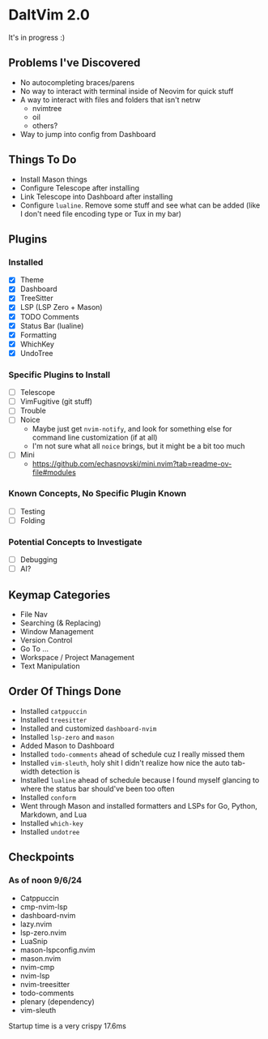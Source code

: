# DaltVim 2.0

It's in progress :)

## Problems I've Discovered

- No autocompleting braces/parens
- No way to interact with terminal inside of Neovim for quick stuff
- A way to interact with files and folders that isn't netrw
    - nvimtree
    - oil
    - others?
- Way to jump into config from Dashboard

## Things To Do

- Install Mason things
- Configure Telescope after installing
- Link Telescope into Dashboard after installing
- Configure `lualine`. Remove some stuff and see what can be added (like I don't need file encoding type or Tux in my bar)

## Plugins

### Installed

- [x] Theme
- [x] Dashboard
- [x] TreeSitter
- [x] LSP (LSP Zero + Mason)
- [x] TODO Comments
- [x] Status Bar (lualine)
- [x] Formatting
- [x] WhichKey
- [x] UndoTree

### Specific Plugins to Install

- [ ] Telescope
- [ ] VimFugitive (git stuff)
- [ ] Trouble
- [ ] Noice
    - Maybe just get `nvim-notify`, and look for something else for command line customization (if at all)
    - I'm not sure what all `noice` brings, but it might be a bit too much
- [ ] Mini
    - https://github.com/echasnovski/mini.nvim?tab=readme-ov-file#modules

### Known Concepts, No Specific Plugin Known

- [ ] Testing
- [ ] Folding

### Potential Concepts to Investigate

- [ ] Debugging
- [ ] AI?

## Keymap Categories

- File Nav
- Searching (& Replacing)
- Window Management
- Version Control
- Go To ...
- Workspace / Project Management
- Text Manipulation

## Order Of Things Done

- Installed `catppuccin`
- Installed `treesitter`
- Installed and customized `dashboard-nvim`
- Installed `lsp-zero` and `mason`
- Added Mason to Dashboard
- Installed `todo-comments` ahead of schedule cuz I really missed them
- Installed `vim-sleuth`, holy shit I didn't realize how nice the auto tab-width detection is
- Installed `lualine` ahead of schedule because I found myself glancing to where the status bar should've been too often
- Installed `conform`
- Went through Mason and installed formatters and LSPs for Go, Python, Markdown, and Lua
- Installed `which-key`
- Installed `undotree`

## Checkpoints

### As of noon 9/6/24

- Catppuccin
- cmp-nvim-lsp
- dashboard-nvim
- lazy.nvim
- lsp-zero.nvim
- LuaSnip
- mason-lspconfig.nvim
- mason.nvim
- nvim-cmp
- nvim-lsp
- nvim-treesitter
- todo-comments
- plenary (dependency)
- vim-sleuth

Startup time is a very crispy 17.6ms
